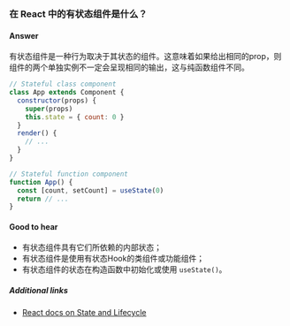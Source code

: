 ### 在 React 中的有状态组件是什么？

#### Answer

有状态组件是一种行为取决于其状态的组件。这意味着如果给出相同的prop，则组件的两个单独实例不一定会呈现相同的输出，这与纯函数组件不同。

```js
// Stateful class component
class App extends Component {
  constructor(props) {
    super(props)
    this.state = { count: 0 }
  }
  render() {
    // ...
  }
}

// Stateful function component
function App() {
  const [count, setCount] = useState(0)
  return // ...
}
```

#### Good to hear

* 有状态组件具有它们所依赖的内部状态；
* 有状态组件是使用有状态Hook的类组件或功能组件；
* 有状态组件的状态在构造函数中初始化或使用 `useState()`。

##### Additional links

* [React docs on State and Lifecycle](https://reactjs.org/docs/state-and-lifecycle.html)

<!-- tags: (react,javascript) -->

<!-- expertise: (0) -->
